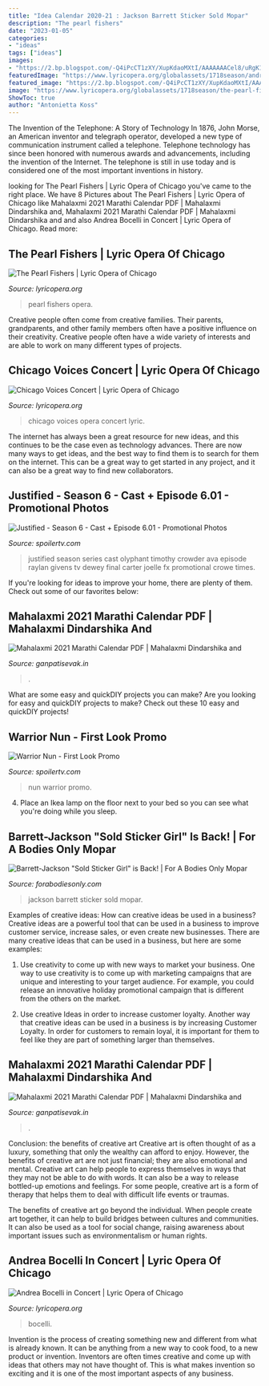 ```yaml
---
title: "Idea Calendar 2020-21 : Jackson Barrett Sticker Sold Mopar"
description: "The pearl fishers"
date: "2023-01-05"
categories:
- "ideas"
tags: ["ideas"]
images:
- "https://2.bp.blogspot.com/-Q4iPcCT1zXY/XupKdaoMXtI/AAAAAAACel8/uRgK1g7WPtEjCQ_5AmRAMT0CCBufiGYaQCLcBGAsYHQ/w1200-h630-p-k-no-nu/warrior-nun-first-look-promo.jpg"
featuredImage: "https://www.lyricopera.org/globalassets/1718season/andrea-bocelli/andrea-bocelli-2017_1600x1015.jpg"
featured_image: "https://2.bp.blogspot.com/-Q4iPcCT1zXY/XupKdaoMXtI/AAAAAAACel8/uRgK1g7WPtEjCQ_5AmRAMT0CCBufiGYaQCLcBGAsYHQ/w1200-h630-p-k-no-nu/warrior-nun-first-look-promo.jpg"
image: "https://www.lyricopera.org/globalassets/1718season/the-pearl-fishers/the_pearl_fishers_1600x1015.jpg"
ShowToc: true
author: "Antonietta Koss"
---
```



The Invention of the Telephone: A Story of Technology
In 1876, John Morse, an American inventor and telegraph operator, developed a new type of communication instrument called a telephone. Telephone technology has since been honored with numerous awards and advancements, including the invention of the Internet. The telephone is still in use today and is considered one of the most important inventions in history.

	

		
looking for The Pearl Fishers | Lyric Opera of Chicago you've came to the right place. We have 8 Pictures about The Pearl Fishers | Lyric Opera of Chicago like Mahalaxmi 2021 Marathi Calendar PDF | ‎Mahalaxmi Dindarshika and, Mahalaxmi 2021 Marathi Calendar PDF | ‎Mahalaxmi Dindarshika and and also Andrea Bocelli in Concert | Lyric Opera of Chicago. Read more:
		
    
## The Pearl Fishers | Lyric Opera Of Chicago

<img loading=lazy src="https://www.lyricopera.org/globalassets/1718season/the-pearl-fishers/the_pearl_fishers_1600x1015.jpg" onerror="this.onerror=null;this.src='https://tse2.mm.bing.net/th?id=OIP.BQOvISvXBYkcqbv4-RH61AHaEs&amp;pid=15.1';" alt="The Pearl Fishers | Lyric Opera of Chicago">

_Source: lyricopera.org_

>pearl fishers opera. 

	

Creative people often come from creative families. Their parents, grandparents, and other family members often have a positive influence on their creativity. Creative people often have a wide variety of interests and are able to work on many different types of projects.

    
## Chicago Voices Concert | Lyric Opera Of Chicago

<img loading=lazy src="https://www.lyricopera.org/globalassets/1617season/chicago-voices-concert/chicago_voices_1600x1015.jpg" onerror="this.onerror=null;this.src='https://tse2.mm.bing.net/th?id=OIP.31heJ0iPFz3WP8VAkHfFQAHaEs&amp;pid=15.1';" alt="Chicago Voices Concert | Lyric Opera of Chicago">

_Source: lyricopera.org_

>chicago voices opera concert lyric. 

	

The internet has always been a great resource for new ideas, and this continues to be the case even as technology advances. There are now many ways to get ideas, and the best way to find them is to search for them on the internet. This can be a great way to get started in any project, and it can also be a great way to find new collaborators.

    
## Justified - Season 6 - Cast + Episode 6.01 - Promotional Photos

<img loading=lazy src="http://4.bp.blogspot.com/-gIzSAjahXM8/VJVwR5s5XcI/AAAAAAAABsw/ycBhRMCJPVU/s1600/jst_601_FatesRightHand_1237_hires1.jpg" onerror="this.onerror=null;this.src='https://tse3.mm.bing.net/th?id=OIP.J36DEi08u6xUy3qVURAvGwHaE8&amp;pid=15.1';" alt="Justified - Season 6 - Cast + Episode 6.01 - Promotional Photos">

_Source: spoilertv.com_

>justified season series cast olyphant timothy crowder ava episode raylan givens tv dewey final carter joelle fx promotional crowe times. 

	

If you're looking for ideas to improve your home, there are plenty of them. Check out some of our favorites below: 

    
## Mahalaxmi 2021 Marathi Calendar PDF | ‎Mahalaxmi Dindarshika And

<img loading=lazy src="https://1.bp.blogspot.com/-FhEiWDC7a7k/YBU5YfqyQjI/AAAAAAAAJmw/iw3WpQPS4lgDVEMQisIX_DSCogRgWgSJACLcBGAsYHQ/s960/December%2B2021%2BMahalaxmi%2BMarathi%2BCalendar.jpg" onerror="this.onerror=null;this.src='https://tse2.mm.bing.net/th?id=OIP.3UkCyPoa4-g464-YyFQNuwHaNK&amp;pid=15.1';" alt="Mahalaxmi 2021 Marathi Calendar PDF | ‎Mahalaxmi Dindarshika and">

_Source: ganpatisevak.in_

>. 

	

What are some easy and quickDIY projects you can make?
Are you looking for easy and quickDIY projects to make? Check out these 10 easy and quickDIY projects!

    
## Warrior Nun - First Look Promo

<img loading=lazy src="https://2.bp.blogspot.com/-Q4iPcCT1zXY/XupKdaoMXtI/AAAAAAACel8/uRgK1g7WPtEjCQ_5AmRAMT0CCBufiGYaQCLcBGAsYHQ/w1200-h630-p-k-no-nu/warrior-nun-first-look-promo.jpg" onerror="this.onerror=null;this.src='https://tse1.mm.bing.net/th?id=OIP.Ezu0YP5HlPHSywUgEabepAHaD4&amp;pid=15.1';" alt="Warrior Nun - First Look Promo">

_Source: spoilertv.com_

>nun warrior promo. 

	

4. Place an Ikea lamp on the floor next to your bed so you can see what you're doing while you sleep.

    
## Barrett-Jackson &quot;Sold Sticker Girl&quot; Is Back! | For A Bodies Only Mopar

<img loading=lazy src="https://www.forabodiesonly.com/mopar/attachments/bj_1f51e07caf6790002f7ad6d75b656406e8adfba2-jpg.1715619600/" onerror="this.onerror=null;this.src='https://tse2.mm.bing.net/th?id=OIP.Wcti2cwhO_thZDHbfqAIYwHaFj&amp;pid=15.1';" alt="Barrett-Jackson &quot;Sold Sticker Girl&quot; is Back! | For A Bodies Only Mopar">

_Source: forabodiesonly.com_

>jackson barrett sticker sold mopar. 

	

Examples of creative ideas: How can creative ideas be used in a business?
Creative ideas are a powerful tool that can be used in a business to improve customer service, increase sales, or even create new businesses. There are many creative ideas that can be used in a business, but here are some examples:
1. Use creativity to come up with new ways to market your business. One way to use creativity is to come up with marketing campaigns that are unique and interesting to your target audience. For example, you could release an innovative holiday promotional campaign that is different from the others on the market.

2. Use creative Ideas in order to increase customer loyalty. Another way that creative ideas can be used in a business is by increasing Customer Loyalty. In order for customers to remain loyal, it is important for them to feel like they are part of something larger than themselves.

    
## Mahalaxmi 2021 Marathi Calendar PDF | ‎Mahalaxmi Dindarshika And

<img loading=lazy src="https://1.bp.blogspot.com/-uuzAWsNf7T4/YBU42PI7VJI/AAAAAAAAJl4/LWB8KD20uPEPmkW9_XGjtzmuVfTEnCYmgCLcBGAsYHQ/s960/April%2B2021%2BMahalaxmi%2BMarathi%2BCalendar.jpg" onerror="this.onerror=null;this.src='https://tse3.mm.bing.net/th?id=OIP.j25NpmOwzVTFvtNAOZigCQHaNK&amp;pid=15.1';" alt="Mahalaxmi 2021 Marathi Calendar PDF | ‎Mahalaxmi Dindarshika and">

_Source: ganpatisevak.in_

>. 

	

Conclusion: the benefits of creative art
Creative art is often thought of as a luxury, something that only the wealthy can afford to enjoy. However, the benefits of creative art are not just financial; they are also emotional and mental.
Creative art can help people to express themselves in ways that they may not be able to do with words. It can also be a way to release bottled-up emotions and feelings. For some people, creative art is a form of therapy that helps them to deal with difficult life events or traumas.

The benefits of creative art go beyond the individual. When people create art together, it can help to build bridges between cultures and communities. It can also be used as a tool for social change, raising awareness about important issues such as environmentalism or human rights.

    
## Andrea Bocelli In Concert | Lyric Opera Of Chicago

<img loading=lazy src="https://www.lyricopera.org/globalassets/1718season/andrea-bocelli/andrea-bocelli-2017_1600x1015.jpg" onerror="this.onerror=null;this.src='https://tse4.mm.bing.net/th?id=OIP.jS3DdJyrFilpvCpNAV2F-wHaEs&amp;pid=15.1';" alt="Andrea Bocelli in Concert | Lyric Opera of Chicago">

_Source: lyricopera.org_

>bocelli. 

	

Invention is the process of creating something new and different from what is already known. It can be anything from a new way to cook food, to a new product or invention. Inventors are often times creative and come up with ideas that others may not have thought of. This is what makes invention so exciting and it is one of the most important aspects of any business.

